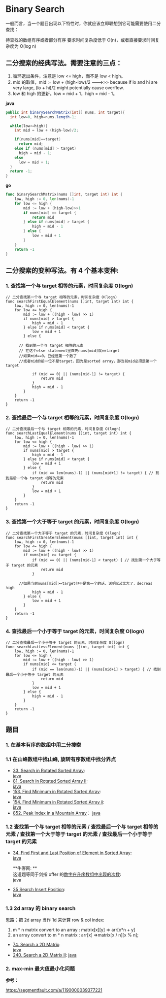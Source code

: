 # Binary Search

一般而言，当一个题目出现以下特性时，你就应该立即联想到它可能需要使用二分查找：

待查找的数组有序或者部分有序
要求时间复杂度低于 O(n)，或者直接要求时间复杂度为 O(log n)

## 二分搜索的经典写法。需要注意的三点：

1. 循环退出条件，注意是 low <= high，而不是 low < high。
2. mid 的取值，mid := low + (high-low)/2 --->>> because if lo and hi are very large, (lo + hi)/2 might potentially cause overflow.
3. low 和 high 的更新。low = mid + 1，high = mid - 1。

**java**

```java
public int binarySearchMatrix(int[] nums, int target){
  int low=0, high=nums.length-1;

  while(low<=high){
    int mid = low + (high-low)/2;

    if(nums[mid]==target)
      return mid;
    else if (nums[mid] > target)
      high = mid - 1;
    else
      low = mid + 1;
  }
  return -1;
}
```

**go**

```go
func binarySearchMatrix(nums []int, target int) int {
	low, high := 0, len(nums)-1
	for low <= high {
		mid := low + (high-low)>>1
		if nums[mid] == target {
			return mid
		} else if nums[mid] > target {
			high = mid - 1
		} else {
			low = mid + 1
		}
	}
	return -1
}
```

## 二分搜索的变种写法。有 4 个基本变种:

### 1. 查找第一个与 target 相等的元素，时间复杂度 O(logn)

```
// 二分查找第一个与 target 相等的元素，时间复杂度 O(logn)
func searchFirstEqualElement(nums []int, target int) int {
	low, high := 0, len(nums)-1
	for low <= high {
		mid := low + ((high - low) >> 1)
		if nums[mid] > target {
			high = mid - 1
		} else if nums[mid] < target {
			low = mid + 1
		} else {

      // 找到第一个与 target 相等的元素
      // 在这个else statement里首先nums[mid]就==target
      //如果mid==0，已经是第一个数了
      //或者mid的前一位不是target，因为是sorted array，那当前mid必须是第一个target

			if (mid == 0) || (nums[mid-1] != target) {
				return mid
			}
			high = mid - 1
		}
	}
	return -1
}
```

### 2. 查找最后一个与 target 相等的元素，时间复杂度 O(logn)

```
// 二分查找最后一个与 target 相等的元素，时间复杂度 O(logn)
func searchLastEqualElement(nums []int, target int) int {
	low, high := 0, len(nums)-1
	for low <= high {
		mid := low + ((high - low) >> 1)
		if nums[mid] > target {
			high = mid - 1
		} else if nums[mid] < target {
			low = mid + 1
		} else {
			if (mid == len(nums)-1) || (nums[mid+1] != target) { // 找到最后一个与 target 相等的元素
				return mid
			}
			low = mid + 1
		}
	}
	return -1
}
```

### 3. 查找第一个大于等于 target 的元素，时间复杂度 O(logn)

```
// 二分查找第一个大于等于 target 的元素，时间复杂度 O(logn)
func searchFirstGreaterElement(nums []int, target int) int {
	low, high := 0, len(nums)-1
	for low <= high {
		mid := low + ((high - low) >> 1)
		if nums[mid] >= target {
			if (mid == 0) || (nums[mid-1] < target) { // 找到第一个大于等于 target 的元素
				return mid
			}

      //如果当前nums[mid]>=target但不是第一个的话，说明mid太大了，decreas high
			high = mid - 1
		} else {
			low = mid + 1
		}
	}
	return -1
}
```

### 4. 查找最后一个小于等于 target 的元素，时间复杂度 O(logn)

```
// 二分查找最后一个小于等于 target 的元素，时间复杂度 O(logn)
func searchLastLessElement(nums []int, target int) int {
	low, high := 0, len(nums)-1
	for low <= high {
		mid := low + ((high - low) >> 1)
		if nums[mid] <= target {
			if (mid == len(nums)-1) || (nums[mid+1] > target) { // 找到最后一个小于等于 target 的元素
				return mid
			}
			low = mid + 1
		} else {
			high = mid - 1
		}
	}
	return -1
}
```

## 题目

### 1. 在基本有序的数组中用二分搜索

### 1.1 在山峰数组中找山峰, 旋转有序数组中找分界点

- [33. Search in Rotated Sorted Array](https://leetcode.com/problems/search-in-rotated-sorted-array/):  
  [java](/solution_java/0033_Search_in_Rotated_Sorted_Array.java)
- [81. Search in Rotated Sorted Array II](https://leetcode.com/problems/search-in-rotated-sorted-array-ii/):  
  [java](/solution_java/0081_Search_in_Rotated_Sorted_Array_II.java)
- [153. Find Minimum in Rotated Sorted Array](https://leetcode.com/problems/find-minimum-in-rotated-sorted-array/):  
  [java](/solution_java/0153_Find_Minimum_in_Rotated_Sorted_Array.java)
- [154. Find Minimum in Rotated Sorted Array ii](https://leetcode.com/problems/find-minimum-in-rotated-sorted-array-ii/):  
  [java](/solution_java/0154_Find_Minimum_in_Rotated_Sorted_Array_II.java)
- [852. Peak Index in a Mountain Array](https://leetcode.com/problems/peak-index-in-a-mountain-array/)：
  [java](/solution_java/0852_Peak_Index_in_a_Mountain_Array.java)

### 1.2 查找第一个与 target 相等的元素 / 查找最后一个与 target 相等的元素 / 查找第一个大于等于 target 的元素 / 查找最后一个小于等于 target 的元素

- [34. Find First and Last Position of Element in Sorted Array](https://leetcode.com/problems/find-first-and-last-position-of-element-in-sorted-array/):  
  [java](/solution_java/0034_Find_First_and_Last_Position_of_Element_in_Sorted_Array.java)

  **牛客网: **  
  这道题等同于剑指 offer 的[数字在升序数组中出现的次数](https://www.nowcoder.com/practice/70610bf967994b22bb1c26f9ae901fa2?tpId=13&&tqId=11190&rp=1&ru=/ta/coding-interviews&qru=/ta/coding-interviews/question-ranking):  
  [java](/牛客网/数字在升序数组中出现的次数.java)

- [35 Search Insert Position](https://leetcode.com/problems/search-insert-position/):  
  [java](/solution_java/0035_Search_Insert_Position.java)

### 1.3 2d array 的 binary search

思路：把 2d array 当作 1d 来计算 row & col index:

1. m \* n matrix convert to an array : matrix[x][y] => arr[x*n + y]
2. an array convert to m \* n matrix : arr[x] =>matrix[x / n][x % n];

- [74. Search a 2D Matrix](https://leetcode.com/problems/search-a-2d-matrix/):  
  [java](/solution_java/0074_Search_a_2D_Matrix.java)
- [240. Search a 2D Matrix II](https://leetcode.com/problems/search-a-2d-matrix-ii/):
  [java](/solution_java/0240_Search_a_2D_Matrix_II.java)

### 2. max-min 最大值最小化问题

**参考：**

https://segmentfault.com/a/1190000039377221
